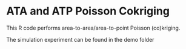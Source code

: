 # ATA and ATP Poisson Cokriging
This R code performs area-to-area/area-to-point Poisson (co)kriging. 

The simulation experiment can be found in the demo folder

